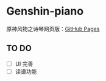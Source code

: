 # Genshin-piano

原神风物之诗琴网页版：[GitHub Pages](https://blog.ranying.xyz/Genshin-piano/)

## TO DO

- [ ] UI 完善
- [ ] 读谱功能